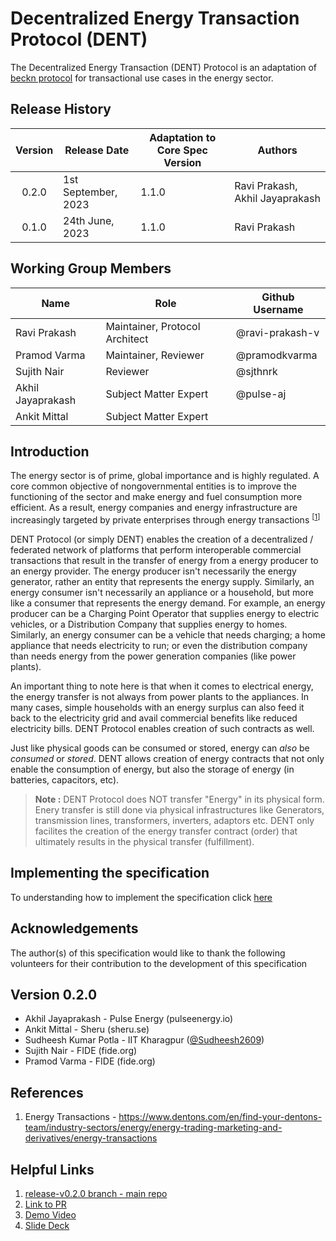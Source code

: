 # Decentralized Energy Transaction Protocol (DENT)
The Decentralized Energy Transaction (DENT) Protocol is an adaptation of [beckn protocol](https://github.com/beckn/protocol-specifications) for transactional use cases in the energy sector.

## Release History

| Version | Release Date        | Adaptation to Core Spec Version | Authors      |
|:-------:|---------------------|---------------------------------|--------------|
| 0.2.0   | 1st September, 2023 | 1.1.0                           | Ravi Prakash, Akhil Jayaprakash |
| 0.1.0   | 24th June, 2023     | 1.1.0                           | Ravi Prakash |

## Working Group Members

| Name              | Role                           | Github Username |
|-------------------|--------------------------------|-----------------|
| Ravi Prakash      | Maintainer, Protocol Architect | @ravi-prakash-v |
| Pramod Varma      | Maintainer, Reviewer           | @pramodkvarma   |
| Sujith Nair       | Reviewer                       | @sjthnrk        |
| Akhil Jayaprakash | Subject Matter Expert          | @pulse-aj       |
| Ankit Mittal      | Subject Matter Expert          |                 |


## Introduction

The energy sector is of prime, global importance and is highly regulated. A core common objective of nongovernmental entities is to improve the functioning of the sector and make energy and fuel consumption more efficient. As a result, energy companies and energy infrastructure are increasingly targeted by private enterprises through energy transactions <sup>[[1](https://www.dentons.com/en/find-your-dentons-team/industry-sectors/energy/energy-trading-marketing-and-derivatives/energy-transactions)]</sup>

DENT Protocol (or simply DENT) enables the creation of a decentralized / federated network of platforms that perform interoperable commercial transactions that result in the transfer of energy from a energy producer to an energy provider. The energy producer isn't necessarily the energy generator, rather an entity that represents the energy supply. Similarly, an energy consumer isn't necessarily an appliance or a household, but more like a consumer that represents the energy demand. For example, an energy producer can be a Charging Point Operator that supplies energy to electric vehicles, or a Distribution Company that supplies energy to homes. Similarly, an energy consumer can be a vehicle that needs charging; a home appliance that needs electricity to run; or even the distribution company than needs energy from the power generation companies (like power plants). 

An important thing to note here is that when it comes to electrical energy, the energy transfer is not always from power plants to the appliances. In many cases, simple households with an energy surplus can also feed it back to the electricity grid and avail commercial benefits like reduced electricity bills. DENT Protocol enables creation of such contracts as well. 

Just like physical goods can be consumed or stored, energy can _also_ be _consumed_ or _stored_. DENT allows creation of energy contracts that not only enable the consumption of energy, but also the storage of energy (in batteries, capacitors, etc). 

> **Note :** DENT Protocol does NOT transfer "Energy" in its physical form. Enery transfer is still done via physical infrastructures like Generators, transmission lines, transformers, inverters, adaptors etc. DENT only facilites the creation of the energy transfer contract (order) that ultimately results in the physical transfer (fulfillment).

## Implementing the specification

To understanding how to implement the specification click [here](./docs/5_Implementation_Guide.md)

## Acknowledgements

The author(s) of this specification would like to thank the following volunteers for their contribution to the development of this specification

## Version 0.2.0
- Akhil Jayaprakash - Pulse Energy (pulseenergy.io)
- Ankit Mittal - Sheru (sheru.se)
- Sudheesh Kumar Potla - IIT Kharagpur ([@Sudheesh2609](https://github.com/Sudheesh2609))
- Sujith Nair - FIDE (fide.org)
- Pramod Varma - FIDE (fide.org)

## References
1. Energy Transactions - https://www.dentons.com/en/find-your-dentons-team/industry-sectors/energy/energy-trading-marketing-and-derivatives/energy-transactions

## Helpful Links
1. [release-v0.2.0 branch - main repo](https://github.com/beckn/DENT-Protocol/tree/release-v0.2.0)
2. [Link to PR](https://github.com/beckn/DENT-Protocol/pull/10)
3. [Demo Video](https://drive.google.com/file/d/1SaXOzhgVsyUOqKFkJS48QzqhF-e0KtU5/view?usp=sharing)
4. [Slide Deck](https://docs.google.com/presentation/d/1SShsht5oz96TZEAU4glRmPYHdYpkUJCc/edit?usp=sharing&ouid=105185966727102552469&rtpof=true&sd=true)

